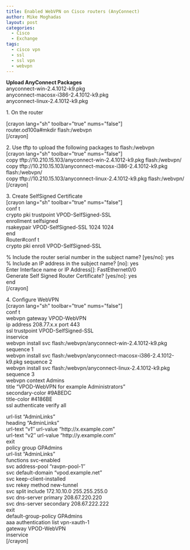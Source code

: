 ```yaml
---
title: Enabled WebVPN on Cisco routers (AnyConnect)
author: Mike Moghadas
layout: post
categories:
  - Cisco
  - Exchange
tags:
  - cisco vpn
  - ssl
  - ssl vpn
  - webvpn
---
```

<p><strong>Upload AnyConnect Packages</strong><br />
anyconnect-win-2.4.1012-k9.pkg<br />
anyconnect-macosx-i386-2.4.1012-k9.pkg<br />
anyconnect-linux-2.4.1012-k9.pkg</p>
<p>1. On the router</p>
<p><!--more--></p>
<p>[crayon lang="sh" toolbar="true" nums="false"]<br />
router.od100a#mkdir flash:/webvpn<br />
[/crayon]</p>
<p>2. Use tftp to upload the following packages to flash:/webvpn<br />
[crayon lang="sh" toolbar="true" nums="false"]<br />
copy tftp://10.210.15.103/anyconnect-win-2.4.1012-k9.pkg flash:/webvpn/<br />
copy tftp://10.210.15.103/anyconnect-macosx-i386-2.4.1012-k9.pkg flash:/webvpn/<br />
copy tftp://10.210.15.103/anyconnect-linux-2.4.1012-k9.pkg flash:/webvpn/<br />
[/crayon]</p>
<p>3. Create SelfSigned Certificate<br />
[crayon lang="sh" toolbar="true" nums="false"]<br />
conf t<br />
crypto pki trustpoint VPOD-SelfSigned-SSL<br />
enrollment selfsigned<br />
rsakeypair VPOD-SelfSigned-SSL 1024 1024<br />
end<br />
Router#conf t<br />
crypto pki enroll VPOD-SelfSigned-SSL</p>
<p>% Include the router serial number in the subject name? [yes/no]: yes<br />
% Include an IP address in the subject name? [no]: yes<br />
Enter Interface name or IP Address[]: FastEthernet0/0<br />
Generate Self Signed Router Certificate? [yes/no]: yes<br />
end<br />
[/crayon]</p>
<p>4. Configure WebVPN<br />
[crayon lang="sh" toolbar="true" nums="false"]<br />
conf t<br />
webvpn gateway VPOD-WebVPN<br />
ip address 208.77.x.x port 443<br />
ssl trustpoint VPOD-SelfSigned-SSL<br />
inservice<br />
webvpn install svc flash:/webvpn/anyconnect-win-2.4.1012-k9.pkg sequence 1<br />
webvpn install svc flash:/webvpn/anyconnect-macosx-i386-2.4.1012-k9.pkg sequence 2<br />
webvpn install svc flash:/webvpn/anyconnect-linux-2.4.1012-k9.pkg sequence 3<br />
webvpn context Admins<br />
title “VPOD-WebVPN for example Administrators”<br />
secondary-color #9ABEDC<br />
title-color #4186BE<br />
ssl authenticate verify all</p>
<p>url-list “AdminLinks”<br />
heading “AdminLinks”<br />
url-text “v1″ url-value “http://x.example.com”<br />
url-text “v2″ url-value “http://y.example.com”<br />
exit<br />
policy group GPAdmins<br />
url-list “AdminLinks”<br />
functions svc-enabled<br />
svc address-pool “ravpn-pool-1″<br />
svc default-domain “vpod.example.net”<br />
svc keep-client-installed<br />
svc rekey method new-tunnel<br />
svc split include 172.10.10.0 255.255.255.0<br />
svc dns-server primary 208.67.220.220<br />
svc dns-server secondary 208.67.222.222<br />
exit<br />
default-group-policy GPAdmins<br />
aaa authentication list vpn-xauth-1<br />
gateway VPOD-WebVPN<br />
inservice<br />
[/crayon] </p>
